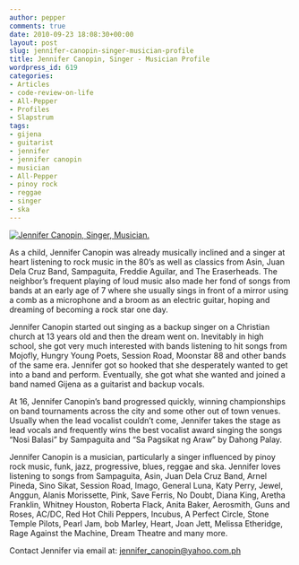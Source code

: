 ```yaml
---
author: pepper
comments: true
date: 2010-09-23 18:08:30+00:00
layout: post
slug: jennifer-canopin-singer-musician-profile
title: Jennifer Canopin, Singer - Musician Profile
wordpress_id: 619
categories:
- Articles
- code-review-on-life
- All-Pepper
- Profiles
- Slapstrum
tags:
- gijena
- guitarist
- jennifer
- jennifer canopin
- musician
- All-Pepper
- pinoy rock
- reggae
- singer
- ska
---
```


[![Jennifer Canopin, Singer, Musician.](http://www.reengo.com/wp-content/uploads/2010/09/profile.jpg)](http://www.reengo.com/jennifer-canopin-singer-musician-profile/profile)

As a child, Jennifer Canopin was already musically inclined and a singer at heart listening to rock music in the 80’s as well as classics from Asin, Juan Dela Cruz Band, Sampaguita, Freddie Aguilar, and The Eraserheads. The neighbor’s frequent playing of loud music also made her fond of songs from bands at an early age of 7 where she usually sings in front of a mirror using a comb as a microphone and a broom as an electric guitar, hoping and dreaming of becoming a rock star one day.

Jennifer Canopin started out singing as a backup singer on a Christian church at 13 years old and then the dream went on. Inevitably in high school, she got very much interested with bands listening to hit songs from Mojofly, Hungry Young Poets, Session Road, Moonstar 88 and other bands of the same era. Jennifer got so hooked that she desperately wanted to get into a band and perform. Eventually, she got what she wanted and joined a band named Gijena as a guitarist and backup vocals.

At 16, Jennifer Canopin’s band progressed quickly, winning championships on band tournaments across the city and some other out of town venues. Usually when the lead vocalist couldn’t come, Jennifer takes the stage as lead vocals and frequently wins the best vocalist award singing the songs “Nosi Balasi” by Sampaguita and “Sa Pagsikat ng Araw” by Dahong Palay.

Jennifer Canopin is a musician, particularly a singer influenced by pinoy rock music, funk, jazz, progressive, blues, reggae and ska. Jennifer loves listening to songs from Sampaguita, Asin, Juan Dela Cruz Band, Arnel Pineda, Sino Sikat, Session Road, Imago, General Luna, Katy Perry, Jewel, Anggun, Alanis Morissette, Pink, Save Ferris, No Doubt, Diana King, Aretha Franklin, Whitney Houston, Roberta Flack, Anita Baker, Aerosmith, Guns and Roses, AC/DC, Red Hot Chili Peppers, Incubus, A Perfect Circle, Stone Temple Pilots, Pearl Jam, bob Marley, Heart, Joan Jett, Melissa Etheridge, Rage Against the Machine, Dream Theatre and many more.

Contact Jennifer via email at: [jennifer_canopin@yahoo.com.ph](mailto:jennifer_canopin@yahoo.com.ph)
